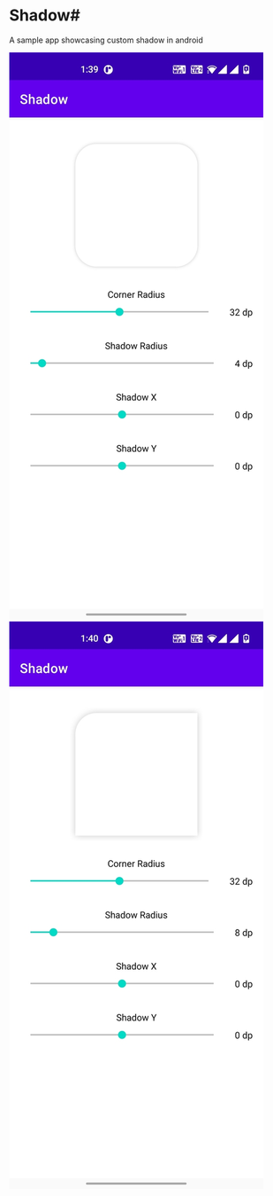 # Shadow#

A sample app showcasing custom shadow in android

![preview](https://github.com/ruthwikkk/Shadow/blob/master/screenshot_1.jpg)
![preview](https://github.com/ruthwikkk/Shadow/blob/master/screenshot_2.jpg)

